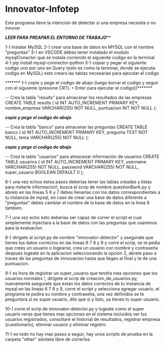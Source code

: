 # Innovator-Infotep
Este programa tiene la intención de detectar si una empresa necesita o no innovar

*************LEER PARA PREAPAR EL ENTORNO DE TRABAJO***************



1-) Instalar MySQL
2-) crear una base de datos en MYSQL con el nombre "preguntas"
3-) en VSCODE debes tener instalado el modulo mysqlConector que se instala corriendo el siguiente codigo en la terminal 
4-) pip install mysql-connector-python
5-) copiar y pegar el siguiente codigo uno por uno en Query (esto es como la terminar, donde se ejecuta codigo en MySQL) esto creara las tablas necesarias para ejecutar el codigo 
  
  
  ******* 1-) copie y pege el codigo de abajo (luego borrar el codigo y seguir con el siguiente (presione CRTL + Enter para ejecutar el codigo))*******


  -- Crea la tabla "results" para almacenar los resultados de las empresas
CREATE TABLE results (
    id INT AUTO_INCREMENT PRIMARY KEY,
    nombre_empresa VARCHAR(255) NOT NULL,
    puntuacion INT NOT NULL
);

*******copie y pege el codigo de abajo*******

-- Crea la tabla "banco" para almacenar las preguntas
CREATE TABLE banco (
    id INT AUTO_INCREMENT PRIMARY KEY,
    pregunta TEXT NOT NULL,
    tema VARCHAR(255) NOT NULL
);

*******copie y pege el codigo de abajo*******

-- Crea la tabla "usuarios" para almacenar información de usuarios
CREATE TABLE usuarios (
    id INT AUTO_INCREMENT PRIMARY KEY,
    username VARCHAR(255) NOT NULL,
    password VARCHAR(255) NOT NULL,
    super_usuario BOOLEAN DEFAULT 0
);

6-) una vez echos estos pasos deberias tener las tablas creadas y listas para meterle informacion!, busca el scrip de nombre questionBank.py y abrelo en las lineas 5 6 y 7  debes llenarlas con los datos correspondientes a tu instancia de mysql, en caso de crear una base de datos diferente a "preguntas" debes cambiar el nombre de la base de datos en la linea 8 tambien.

7-) una vez echo esto deberias ser capaz de correr el script el cual simplemente inyectara a la base de datos con las preguntas que usaremos para la evaluacion.

8-) dirigete al script.py de nombre "imnovator-detector" y asegurate que tienes tus datos correctos en las lineas 6 7 8 y 9 y corre el scrip, se te pedia que crees un usuario o logearse, crea un usuario con nombre y contraseña despues logeate en la aplicacion seleccionando la opcion 2, abrete paso a travez de las preguntas de imnovacion hasta que lleges al final y te de una puntuacion.

9-) es hora de registrar un super_usuario que tendra mas opciones que los usuarios normales !, dirigete al scrip de creacion_de_usuarios.py, nuevamente asegurate que estan los datos correctos de tu instancia de mysql en las lineas 6 7 8 y 9, corre el script y selecciona agregar usuario, el programa te pedira su nombre y contraseña, una vez definidos se te preguntara si es super usuario, dile que si y listo, ya tienes tu super usuario.

10-) corre el scrip de imnovator-detector.py y logeate como el super usuario veras que tienes mas opciones en el sistema incluidos ver los usuarios registrados, consultare el historial de resultados, registrar empresa (cuestionario), eliminar usuario y eliminar registro

11-) es todo no hay mas pasos a seguir, hay unos scripts de prueba en la carpeta "other" sientete libre de correrlos 



